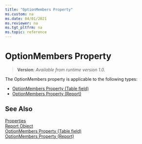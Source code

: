 ```yaml
---
title: "OptionMembers Property"
ms.custom: na
ms.date: 04/01/2021
ms.reviewer: na
ms.tgt_pltfrm: na
ms.topic: reference
---
```


# OptionMembers Property
> **Version**: _Available from runtime version 1.0._

The OptionMembers property is applicable to the following types: 
- [OptionMembers Property (Table field)](devenv-optionmembers-field-property.md)   
- [OptionMembers Property (Report)](devenv-optionmembers-report-property.md)


## See Also  
[Properties](devenv-properties.md)   
[Report Object](../devenv-report-object.md)   
[OptionMembers Property (Table field)](devenv-optionmembers-field-property.md)   
[OptionMembers Property (Report)](devenv-optionmembers-report-property.md)
